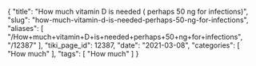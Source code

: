 {
    "title": "How much vitamin D is needed ( perhaps 50 ng for infections)",
    "slug": "how-much-vitamin-d-is-needed-perhaps-50-ng-for-infections",
    "aliases": [
        "/How+much+vitamin+D+is+needed+perhaps+50+ng+for+infections",
        "/12387"
    ],
    "tiki_page_id": 12387,
    "date": "2021-03-08",
    "categories": [
        "How much"
    ],
    "tags": [
        "How much"
    ]
}